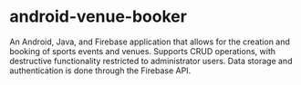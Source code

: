 # android-venue-booker
An Android, Java, and Firebase application that allows for the creation and booking of sports events and venues. Supports CRUD operations, with destructive functionality restricted to administrator users. 
Data storage and authentication is done through the Firebase API.
